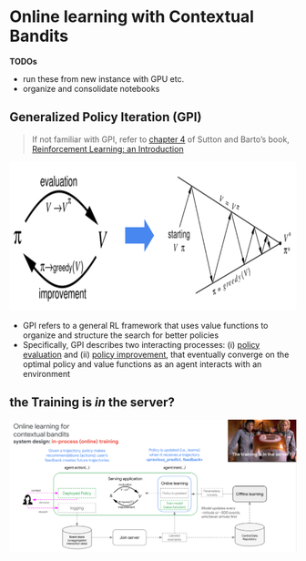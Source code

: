 # Online learning with Contextual Bandits

**TODOs**
* run these from new instance with GPU etc.
* organize and consolidate notebooks 


## Generalized Policy Iteration (GPI)

> If not familiar with GPI, refer to [chapter 4](http://www.incompleteideas.net/book/ebook/node40.html) of Sutton and Barto’s book, [Reinforcement Learning: an Introduction](http://www.incompleteideas.net/book/ebook/the-book.html)

<p align="center">
    <img src='imgs/gpi.png' width='855' height='262' />
</p>

* GPI refers to a general RL framework that uses value functions to organize and structure the search for better policies
* Specifically, GPI describes two interacting processes: (i) [policy evaluation](http://www.incompleteideas.net/book/ebook/node41.html) and (ii) [policy improvement](http://www.incompleteideas.net/book/ebook/node42.html), that eventually converge on the optimal policy and value functions as an agent interacts with an environment


## the Training is *in* the server?

<p align="center">
    <img src='imgs/in_process_learning_RA.png' width='1200' />
</p>